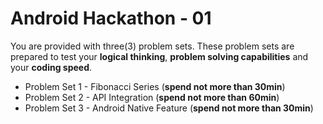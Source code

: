 # Android Hackathon - 01

You are provided with three(3) problem sets. These problem sets are prepared to test your **logical thinking**, **problem solving capabilities** and your **coding speed**.

* Problem Set 1 - Fibonacci Series (**spend not more than 30min**)
* Problem Set 2 - API Integration (**spend not more than 60min**)
* Problem Set 3 - Android Native Feature (**spend not more than 30min**)